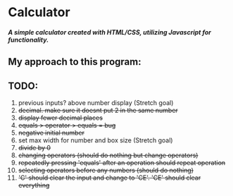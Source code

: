 # Calculator
#### _A simple calculator created with HTML/CSS, utilizing Javascript for functionality._ 
## My approach to this program: 
## TODO:
1. previous inputs? above number display (Stretch goal)
2. ~~decimal. make sure it doesnt put 2 in the same number~~
3. ~~display fewer decimal places~~
4. ~~equals > operator > equals = bug~~
5. ~~negative initial number~~
6. set max width for number and box size (Stretch goal)
7. ~~divide by 0~~
8. ~~changing operators (should do nothing but change operators)~~
9. ~~repeatedly pressing 'equals' after an operation should repeat operation~~
10. ~~selecting operators before any numbers (should do nothing)~~
11. ~~'C' should clear the input and change to 'CE'. 'CE' should clear everything~~